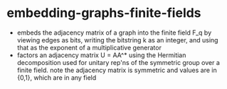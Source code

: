 # embedding-graphs-finite-fields

- embeds the adjacency matrix of a graph into the finite field F_q by viewing edges as bits, writing the bitstring k as an integer, and using that as the exponent of a multiplicative generator
- factors an adjacency matrix U = AA^* using the Hermitian decomposition used for unitary rep'ns of the symmetric group over a finite field. note the adjacency matrix is symmetric and values are in {0,1}, which are in any field
